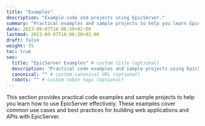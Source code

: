 ```yaml
---
title: "Examples"
description: "Example code and projects using EpicServer."
summary: "Practical examples and sample projects to help you learn EpicServer."
date: 2023-09-07T16:06:50+02:00
lastmod: 2023-09-07T16:06:50+02:00
draft: false
weight: 35
toc: true
seo:
  title: "EpicServer Examples" # custom title (optional)
  description: "Practical code examples and sample projects using EpicServer." # custom description (recommended)
  canonical: "" # custom canonical URL (optional)
  robots: "" # custom robot tags (optional)
---
```


This section provides practical code examples and sample projects to help you learn how to use EpicServer effectively. These examples cover common use cases and best practices for building web applications and APIs with EpicServer.